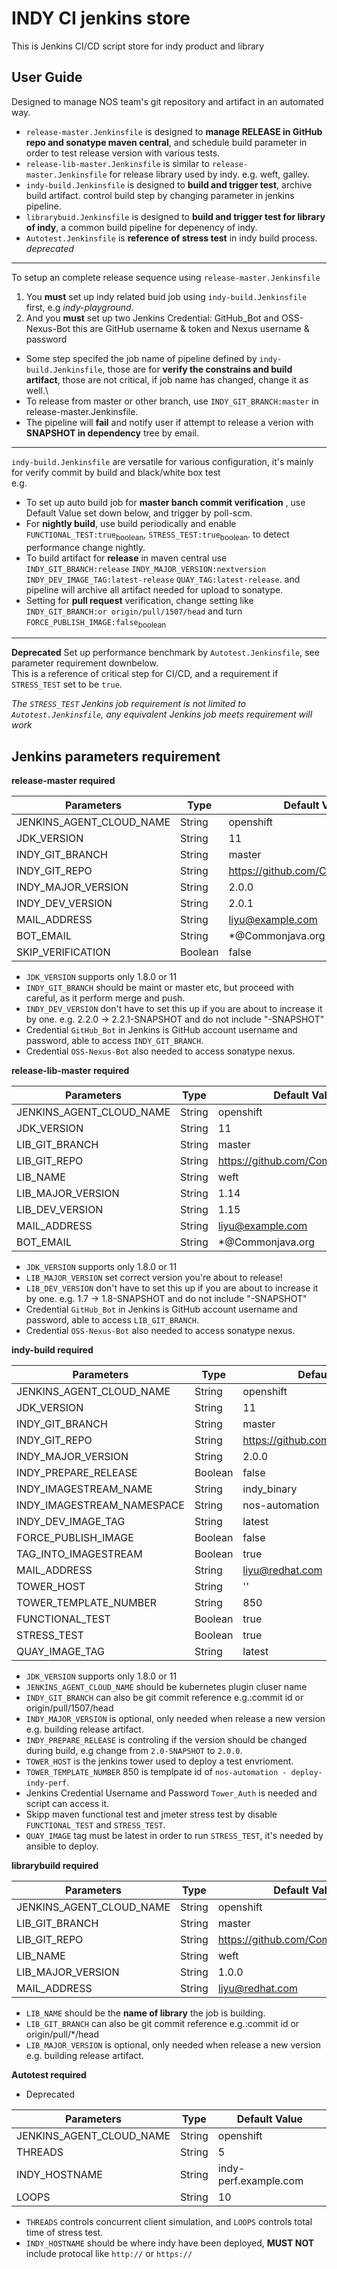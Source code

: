 # INDY CI jenkins store

This is Jenkins CI/CD script store for indy product and library

## User Guide

Designed to manage NOS team's git repository and artifact in an automated way.

* `release-master.Jenkinsfile` is designed to **manage RELEASE in GitHub repo and sonatype maven central**, and schedule build parameter in order to test release version with various tests.
* `release-lib-master.Jenkinsfile` is similar to `release-master.Jenkinsfile` for release library used by indy. e.g. weft, galley.
* `indy-build.Jenkinsfile` is designed to **build and trigger test**, archive build artifact. control build step by changing parameter in jenkins pipeline.
* `librarybuid.Jenkinsfile` is designed to **build and trigger test for library of indy**, a common build pipeline for depenency of indy.
* `Autotest.Jenkinsfile` is **reference of stress test** in indy build process. *deprecated*

--------

To setup an complete release sequence using `release-master.Jenkinsfile`
1. You **must** set up indy related buid job using `indy-build.Jenkinsfile` first, e.g _indy-playground_.
2. And you **must** set up two Jenkins Credential: GitHub_Bot and OSS-Nexus-Bot this are GitHub username & token and Nexus username & password

* Some step specifed the job name of pipeline defined by `indy-build.Jenkinsfile`, those are for **verify the constrains and build artifact**, those are not critical, if job name has changed, change it as well.\
* To release from master or other branch, use `INDY_GIT_BRANCH:master` in release-master.Jenkinsfile.
* The pipeline will **fail** and notify user if attempt to release a verion with **SNAPSHOT in dependency** tree by email.

--------

`indy-build.Jenkinsfile` are versatile for various configuration, it's mainly for verify commit by build and black/white box test\
e.g.
* To set up auto build job for **master banch commit verification** , use Default Value set down below, and trigger by poll-scm.
* For **nightly build**, use build periodically and enable `FUNCTIONAL_TEST:true`<sub>boolean</sub>, `STRESS_TEST:true`<sub>boolean</sub>. to detect performance change nightly.
* To build artifact for **release** in maven central use `INDY_GIT_BRANCH:release` `INDY_MAJOR_VERSION:nextversion` `INDY_DEV_IMAGE_TAG:latest-release` `QUAY_TAG:latest-release`. and pipeline will archive all artifact needed for upload to sonatype.
* Setting for **pull request** verification, change setting like `INDY_GIT_BRANCH:or origin/pull/1507/head` and turn `FORCE_PUBLISH_IMAGE:false`<sub>boolean</sub>

--------

**Deprecated**
Set up performance benchmark by `Autotest.Jenkinsfile`, see parameter requirement downbelow.\
This is a reference of critical step for CI/CD, and a requirement if `STRESS_TEST` set to be `true`.

*The `STRESS_TEST` Jenkins job requirement is not limited to `Autotest.Jenkinsfile`, any equivalent Jenkins job meets requirement will work*

## Jenkins parameters requirement

**release-master required**

|Parameters      |Type |Default Value                                          |
|----------------|-----|-------------------------------------------------------|
|JENKINS_AGENT_CLOUD_NAME|String|openshift|
|JDK_VERSION|String|11|
|INDY_GIT_BRANCH|String|master|
|INDY_GIT_REPO|String|https://github.com/Commonjava/indy|
|INDY_MAJOR_VERSION|String|2.0.0|
|INDY_DEV_VERSION|String|2.0.1|
|MAIL_ADDRESS|String|liyu@example.com|
|BOT_EMAIL|String|*@Commonjava.org|
|SKIP_VERIFICATION|Boolean|false|

* `JDK_VERSION` supports only 1.8.0 or 11
* `INDY_GIT_BRANCH` should be maint or master etc, but proceed with careful, as it perform merge and push.
* `INDY_DEV_VERSION` don't have to set this up if you are about to increase it by one. e.g. 2.2.0 -> 2.2.1-SNAPSHOT and do not include "-SNAPSHOT"
* Credential `GitHub_Bot` in Jenkins is GitHub account username and password, able to access `INDY_GIT_BRANCH`.
* Credential `OSS-Nexus-Bot` also needed to access sonatype nexus.


**release-lib-master required**

|Parameters      |Type |Default Value                                          |
|----------------|-----|-------------------------------------------------------|
|JENKINS_AGENT_CLOUD_NAME|String|openshift|
|JDK_VERSION|String|11|
|LIB_GIT_BRANCH|String|master|
|LIB_GIT_REPO|String|https://github.com/Commonjava/weft|
|LIB_NAME|String|weft|
|LIB_MAJOR_VERSION|String|1.14|
|LIB_DEV_VERSION|String|1.15|
|MAIL_ADDRESS|String|liyu@example.com|
|BOT_EMAIL|String|*@Commonjava.org|

* `JDK_VERSION` supports only 1.8.0 or 11
* `LIB_MAJOR_VERSION` set correct version you're about to release!
* `LIB_DEV_VERSION` don't have to set this up if you are about to increase it by one. e.g. 1.7 -> 1.8-SNAPSHOT and do not include "-SNAPSHOT"
* Credential `GitHub_Bot` in Jenkins is GitHub account username and password, able to access `LIB_GIT_BRANCH`.
* Credential `OSS-Nexus-Bot` also needed to access sonatype nexus.

**indy-build required**

|Parameters      |Type |Default Value                                          |
|----------------|-----|-------------------------------------------------------|
|JENKINS_AGENT_CLOUD_NAME|String|openshift|
|JDK_VERSION|String|11|
|INDY_GIT_BRANCH|String|master|
|INDY_GIT_REPO|String|https://github.com/Commonjava/indy|
|INDY_MAJOR_VERSION|String|2.0.0|
|INDY_PREPARE_RELEASE|Boolean|false|
|INDY_IMAGESTREAM_NAME|String|indy_binary|
|INDY_IMAGESTREAM_NAMESPACE|String|nos-automation|
|INDY_DEV_IMAGE_TAG|String|latest|
|FORCE_PUBLISH_IMAGE|Boolean|false|
|TAG_INTO_IMAGESTREAM|Boolean|true|
|MAIL_ADDRESS|String|liyu@redhat.com|
|TOWER_HOST|String|''|
|TOWER_TEMPLATE_NUMBER|String|850|
|FUNCTIONAL_TEST|Boolean|true|
|STRESS_TEST|Boolean|true|
|QUAY_IMAGE_TAG|String|latest|

* `JDK_VERSION` supports only 1.8.0 or 11
* `JENKINS_AGENT_CLOUD_NAME` should be kubernetes plugin cluser name
* `INDY_GIT_BRANCH` can also be git commit reference e.g.:commit id or origin/pull/1507/head
* `INDY_MAJOR_VERSION` is optional, only needed when release a new version e.g. building release artifact.
* `INDY_PREPARE_RELEASE` is controling if the version should be changed during build, e.g change from `2.0-SNAPSHOT` to `2.0.0`.
* `TOWER_HOST` is the jenkins tower used to deploy a test envrioment.
* `TOWER_TEMPLATE_NUMBER` 850 is templpate id of `nos-automation - deploy-indy-perf`.
* Jenkins Credential Username and Password `Tower_Auth` is needed and script can access it.
* Skipp maven functional test and jmeter stress test by disable `FUNCTIONAL_TEST` and `STRESS_TEST`.
* `QUAY_IMAGE` tag must be latest in order to run `STRESS_TEST`, it's needed by ansible to deploy.

**librarybuild required**

|Parameters      |Type |Default Value                                          |
|----------------|-----|-------------------------------------------------------|
|JENKINS_AGENT_CLOUD_NAME|String|openshift|
|LIB_GIT_BRANCH|String|master|
|LIB_GIT_REPO|String|https://github.com/Commonjava/weft|
|LIB_NAME|String|weft|
|LIB_MAJOR_VERSION|String|1.0.0|
|MAIL_ADDRESS|String|liyu@redhat.com|

* `LIB_NAME` should be the **name of library** the job is building.
* `LIB_GIT_BRANCH` can also be git commit reference e.g.:commit id or origin/pull/*/head
* `LIB_MAJOR_VERSION` is optional, only needed when release a new version e.g. building release artifact.

**Autotest required**

* Deprecated

|Parameters      |Type |Default Value                                          |
|----------------|-----|-------------------------------------------------------|
|JENKINS_AGENT_CLOUD_NAME|String|openshift|
|THREADS|String|5|
|INDY_HOSTNAME|String|indy-perf.example.com|
|LOOPS|String|10|

* `THREADS` controls concurrent client simulation, and `LOOPS` controls total time of stress test.
* `INDY_HOSTNAME` should be where indy have been deployed, **MUST NOT** include protocal like `http://` or `https://`